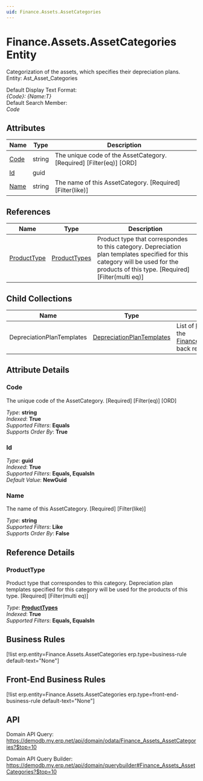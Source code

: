 ```yaml
---
uid: Finance.Assets.AssetCategories
---
```

# Finance.Assets.AssetCategories Entity

Categorization of the assets, which specifies their depreciation plans. Entity: Ast_Asset_Categories

Default Display Text Format:  
_{Code}: {Name:T}_  
Default Search Member:  
_Code_  

## Attributes

| Name | Type | Description |
| ---- | ---- | --- |
| [Code](Finance.Assets.AssetCategories.md#code) | string | The unique code of the AssetCategory. [Required] [Filter(eq)] [ORD] 
| [Id](Finance.Assets.AssetCategories.md#id) | guid |  
| [Name](Finance.Assets.AssetCategories.md#name) | string | The name of this AssetCategory. [Required] [Filter(like)] 

## References

| Name | Type | Description |
| ---- | ---- | --- |
| [ProductType](Finance.Assets.AssetCategories.md#producttype) | [ProductTypes](General.Products.ProductTypes.md) | Product type that correspondes to this category. Depreciation plan templates specified for this category will be used for the products of this type. [Required] [Filter(multi eq)] |

## Child Collections

| Name | Type | Description |
| ---- | ---- | --- |
| DepreciationPlanTemplates | [DepreciationPlanTemplates](Finance.Assets.DepreciationPlanTemplates.md) | List of [DepreciationPlanTemplate](Finance.Assets.DepreciationPlanTemplates.md) child objects, based on the [Finance.Assets.DepreciationPlanTemplate.AssetCategory](Finance.Assets.DepreciationPlanTemplates.md#assetcategory) back reference 


## Attribute Details

### Code

The unique code of the AssetCategory. [Required] [Filter(eq)] [ORD]

_Type_: **string**  
_Indexed_: **True**  
_Supported Filters_: **Equals**  
_Supports Order By_: **True**  

### Id

_Type_: **guid**  
_Indexed_: **True**  
_Supported Filters_: **Equals, EqualsIn**  
_Default Value_: **NewGuid**  

### Name

The name of this AssetCategory. [Required] [Filter(like)]

_Type_: **string**  
_Supported Filters_: **Like**  
_Supports Order By_: **False**  


## Reference Details

### ProductType

Product type that correspondes to this category. Depreciation plan templates specified for this category will be used for the products of this type. [Required] [Filter(multi eq)]

_Type_: **[ProductTypes](General.Products.ProductTypes.md)**  
_Indexed_: **True**  
_Supported Filters_: **Equals, EqualsIn**  



## Business Rules

[!list erp.entity=Finance.Assets.AssetCategories erp.type=business-rule default-text="None"]

## Front-End Business Rules

[!list erp.entity=Finance.Assets.AssetCategories erp.type=front-end-business-rule default-text="None"]

## API

Domain API Query:
<https://demodb.my.erp.net/api/domain/odata/Finance_Assets_AssetCategories?$top=10>

Domain API Query Builder:
<https://demodb.my.erp.net/api/domain/querybuilder#Finance_Assets_AssetCategories?$top=10>

